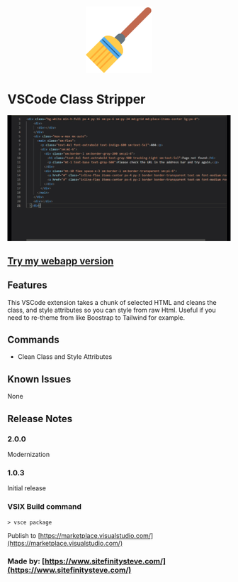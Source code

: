<p align="center">
  <img src="https://github.com/sitefinitysteve/class-stripper/raw/bb40bba34e51ebcb346dba54ae668b98862e433f/icon.png" style="height: 150px" />
</p>


# VSCode Class Stripper

<p align="center">
  <img src="https://github.com/sitefinitysteve/class-stripper/raw/6a1b34282ec4d01a6be32396f067beb875da03fe/demo.gif" />
</p>

## [Try my webapp version](https://tailwind-class-stripper.netlify.app/)

## Features

This VSCode extension takes a chunk of selected HTML and cleans the class, and style attributes so you can style from raw Html. Useful if you need to re-theme from like Boostrap to Tailwind for example.

## Commands

* Clean Class and Style Attributes

## Known Issues

None

## Release Notes

### 2.0.0

Modernization

### 1.0.3

Initial release


### VSIX Build command
```
> vsce package
```
Publish to [https://marketplace.visualstudio.com/](https://marketplace.visualstudio.com/)


### Made by: [https://www.sitefinitysteve.com/](https://www.sitefinitysteve.com/)